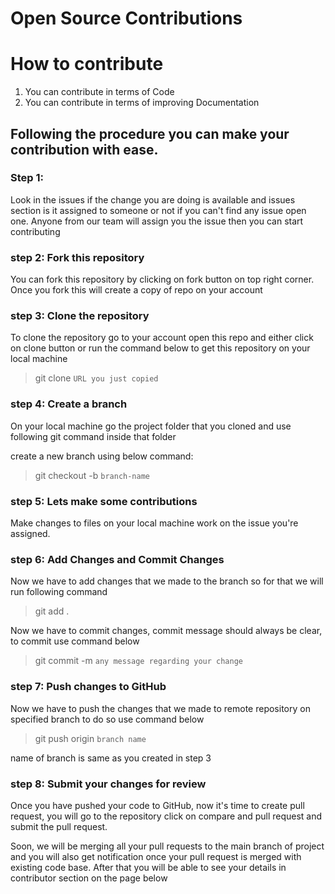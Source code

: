 
# Open Source Contributions



# How to contribute

1. You can contribute in terms of Code
2. You can contribute in terms of improving Documentation

## Following the procedure you can make your contribution with ease.

### Step 1:

Look in the issues if the change you are doing is available and issues section is it assigned to someone or not if you can't find any issue open one. Anyone from our team will assign you the issue then you can start contributing

### step 2: Fork this repository

You can fork this repository by clicking on fork button on top right corner. Once you fork this will create a copy of repo on your account

### step 3: Clone the repository 

To clone the repository go to your account open this repo and either click on clone button or run the command below to get this repository on your local machine

> git clone `URL you just copied`

### step 4: Create a branch

On your local machine go the project folder that you cloned and use following git command inside that folder

create a new branch using below command:

> git checkout -b `branch-name`

### step 5: Lets make some contributions

Make changes to files on your local machine work on the issue you're assigned. 

### step 6: Add Changes and Commit Changes

Now we have to add changes that we made to the branch so for that we will run following command

> git add .

Now we have to commit changes, commit message should always be clear, to commit use command below

> git commit -m `any message regarding your change`

### step 7: Push changes to GitHub

Now we have to push the changes that we made to remote repository on specified branch to do so use command below

> git push origin `branch name`

name of branch is same as you created in step 3

### step 8: Submit your changes for review

Once you have pushed your code to GitHub, now it's time to create pull request, you will go to the repository click on compare and pull request and submit the pull request.

Soon, we will be merging all your pull requests to the main branch of project and you will also get notification once your pull request is merged with existing code base. After that you will be able to see your details in contributor section on the page below
